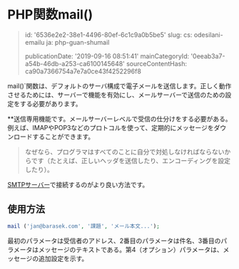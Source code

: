 PHP関数mail()
===========

> id: '6536e2e2-38e1-4496-80ef-6c1c9a0b5be5'
> slug:
> 	cs: odesilani-emailu
> 	ja: php-guan-shumail
> 
> publicationDate: '2019-09-16 08:51:41'
> mainCategoryId: '0eeab3a7-a54b-46db-a253-ca6100145648'
> sourceContentHash: ca90a7366754a7e7a0ce43f4252296f8

mail()`関数は、デフォルトのサーバ構成で電子メールを送信します。正しく動作させるためには、サーバーで機能を有効にし、メールサーバーで送信のための設定をする必要があります。

**送信専用機能です。メールサーバーレベルで受信の仕分けをする必要がある。例えば、IMAPやPOP3などのプロトコルを使って、定期的にメッセージをダウンロードすることができます。

> なぜなら、プログラマはすべてのことに自分で対処しなければならないからです（たとえば、正しいヘッダを送信したり、エンコーディングを設定したり）。
>
<a href="/send-email-mail-smtp">SMTPサーバー</a>で接続するのがより良い方法です。

使用方法
-------

```php
mail ('jan@barasek.com', '課題', 'メール本文...');
```

最初のパラメータは受信者のアドレス、2番目のパラメータは件名、3番目のパラメータはメッセージのテキストである。第4（オプション）パラメータは、メッセージの追加設定を示す。
